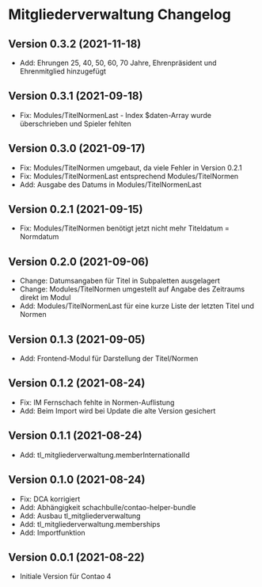 # Mitgliederverwaltung Changelog

## Version 0.3.2 (2021-11-18)

* Add: Ehrungen 25, 40, 50, 60, 70 Jahre, Ehrenpräsident und Ehrenmitglied hinzugefügt

## Version 0.3.1 (2021-09-18)

* Fix: Modules/TitelNormenLast - Index $daten-Array wurde überschrieben und Spieler fehlten

## Version 0.3.0 (2021-09-17)

* Fix: Modules/TitelNormen umgebaut, da viele Fehler in Version 0.2.1
* Fix: Modules/TitelNormenLast entsprechend Modules/TitelNormen
* Add: Ausgabe des Datums in Modules/TitelNormenLast

## Version 0.2.1 (2021-09-15)

* Fix: Modules/TitelNormen benötigt jetzt nicht mehr Titeldatum = Normdatum

## Version 0.2.0 (2021-09-06)

* Change: Datumsangaben für Titel in Subpaletten ausgelagert
* Change: Modules/TitelNormen umgestellt auf Angabe des Zeitraums direkt im Modul
* Add: Modules/TitelNormenLast für eine kurze Liste der letzten Titel und Normen

## Version 0.1.3 (2021-09-05)

* Add: Frontend-Modul für Darstellung der Titel/Normen

## Version 0.1.2 (2021-08-24)

* Fix: IM Fernschach fehlte in Normen-Auflistung
* Add: Beim Import wird bei Update die alte Version gesichert

## Version 0.1.1 (2021-08-24)

* Add: tl_mitgliederverwaltung.memberInternationalId

## Version 0.1.0 (2021-08-24)

* Fix: DCA korrigiert
* Add: Abhängigkeit schachbulle/contao-helper-bundle
* Add: Ausbau tl_mitgliederverwaltung
* Add: tl_mitgliederverwaltung.memberships
* Add: Importfunktion

## Version 0.0.1 (2021-08-22)

* Initiale Version für Contao 4
